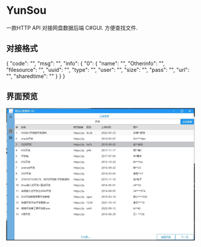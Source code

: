 # YunSou
 一款HTTP API 对接网盘数据后端  C#GUI. 方便查找文件.

## 对接格式 
{
    "code": "",
    "msg": "",
    "info": {
        "0": {
            "name": "",
            "Otherinfo": "",
            "filesource": "",
            "uuid": "",
            "type": "",
            "user": "",
            "size": "",
            "pass": "",
            "url": "",
            "sharedtime": ""
        }
    }
}





## 界面预览 
![网盘搜索GUI界面](https://github.com/dengle456/Ysou/blob/master/123.JPG?raw=true)
